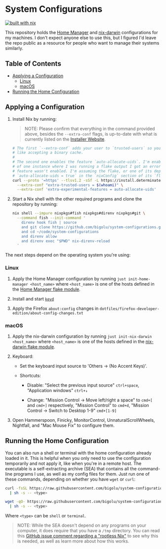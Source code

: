 # System Configurations

[![built with nix][built-with-nix-badge]][built-with-nix-site]

This repository holds the [Home Manager][home-manager] and [nix-darwin][nix-darwin] configurations for my machines.
I don't expect anyone else to use this,
but I figured I'd leave the repo public as a resource for people who want to manage
their systems similarly.

## Table of Contents

<!--
  DO NOT EDIT THE TABLE OF CONTENTS MANUALLY.
  It gets generated by markdown-toc:
  https://github.com/jonschlinkert/markdown-toc
  To regenerate, run `just codegen-readme`. Though the pre-commit hook will
  automatically run this for you.
-->

<!-- toc -->

- [Applying a Configuration](#applying-a-configuration)
  - [Linux](#linux)
  - [macOS](#macos)
- [Running the Home Configuration](#running-the-home-configuration)

<!-- tocstop -->

## Applying a Configuration

1. Install Nix by running:

   > NOTE: Please confirm that everything in the command provided above, besides the `--extra-conf` flags, is up-to-date with
   > what is currently listed on the [Installer Website][determinate-systems-installer].

   ```bash
   # The first `--extra-conf` adds your user to `trusted-users` so you can do things
   # like accepting a binary cache.
   #
   # The second one enables the feature `auto-allocate-uids`. I'm enabling it because
   # of one instance where I was running a flake output I got an error because this
   # feature wasn't enabled. I'm assuming the flake, or one of its dependencies, set
   # `auto-allocate-uids = true` in the `nixConfig` section of its `flake.nix`.
   curl --proto '=https' --tlsv1.2 -sSf -L https://install.determinate.systems/nix | sh -s -- install \
     --extra-conf "extra-trusted-users = $(whoami)" \
     --extra-conf 'extra-experimental-features = auto-allocate-uids'
   ```

2. Start a Nix shell with the other required programs and clone the repository by running:

   ```bash
   nix shell --impure nixpkgs#fish nixpkgs#direnv nixpkgs#git \
     --command fish --init-command '
       direnv hook fish | source
       and git clone https://github.com/bigolu/system-configurations.git ~/code/system-configurations
       and cd ~/code/system-configurations
       and direnv allow
       and direnv exec "$PWD" nix-direnv-reload
     '
   ```

The next steps depend on the operating system you're using:

### Linux

1. Apply the Home Manager configuration by running `just init-home-manager <host_name>`
   where `<host_name>` is one of the hosts defined in the [Home Manager flake module](flake-modules/home-manager/default.nix).

2. Install and start [`keyd`][keyd]

3. Apply the Firefox `about:config` changes in `dotfiles/firefox-developer-edition/about-config-changes.txt`

### macOS

1. Apply the nix-darwin configuration by running `just init-nix-darwin <host_name>` where
   `<host_name>` is one of the hosts defined in the [nix-darwin flake module](flake-modules/nix-darwin/default.nix).

2. Keyboard:

   - Set the keyboard input source to 'Others → (No Accent Keys)'.

   <!--
     I can automate shortcuts when this issue gets resolved:
     https://github.com/LnL7/nix-darwin/issues/185
   -->

   - Shortcuts:

     - Disable: "Select the previous input source" `ctrl+space`, "Application windows" `ctrl+↓`

     - Change: "Mission Control → Move left/right a space" to `cmd+[` and `cmd+]` respectively, "Mission Control" to `cmd+d`, "Mission Control → Switch to Desktop 1-9" `cmd+[1-9]`

3. Open Hammerspoon, Finicky, MonitorControl, UnnaturalScrollWheels, Nightfall, and "Mac Mouse Fix" to configure them.

## Running the Home Configuration

You can also run a shell or terminal with the home configuration already loaded in it. This is helpful when you only
need to use the configuration temporarily and not apply it, like when you're in a remote host. The executable is a self-extracting archive
(SEA) that contains all the command-line programs I use, as well as my config files for them.
Just run one of these commands, depending on whether you have `wget` or `curl`:

```bash
curl -fsSL https://raw.githubusercontent.com/bigolu/system-configurations/master/.github/run.sh \
  | sh -s -- <type>
```

```bash
wget -qO- https://raw.githubusercontent.com/bigolu/system-configurations/master/.github/run.sh \
  | sh -s -- <type>
```

Where `<type>` can be `shell` or `terminal`.

> NOTE: While the SEA doesn't depend on any programs on your computer, it does require that you have a `/tmp`
> directory. You can read this [GitHub issue comment regarding a "rootless Nix"][rootless-nix] to see why this is
> needed, as well as learn more about how this works.

[determinate-systems-installer]: https://github.com/DeterminateSystems/nix-installer
[home-manager]: https://github.com/nix-community/home-manager
[nix-darwin]: https://github.com/LnL7/nix-darwin
[rootless-nix]: https://github.com/NixOS/nix/issues/1971#issue-304578884
[built-with-nix-site]: https://builtwithnix.org
[built-with-nix-badge]: https://builtwithnix.org/badge.svg
[keyd]: https://github.com/rvaiya/keyd
